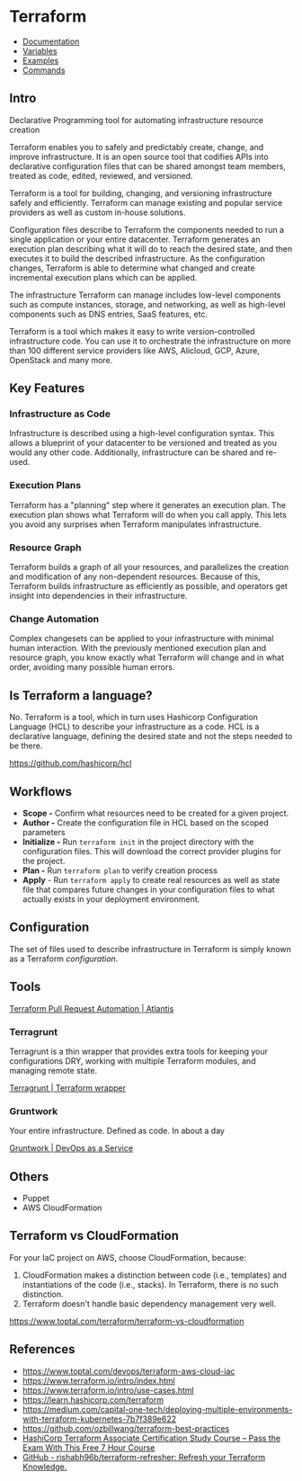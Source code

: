 # Terraform

- [Documentation](devops/terraform/documentation.md)
- [Variables](devops/terraform/variables.md)
- [Examples](devops/terraform/examples.md)
- [Commands](devops/terraform/commands.md)

## Intro

Declarative Programming tool for automating infrastructure resource creation

Terraform enables you to safely and predictably create, change, and improve infrastructure. It is an open source tool that codifies APIs into declarative configuration files that can be shared amongst team members, treated as code, edited, reviewed, and versioned.

Terraform is a tool for building, changing, and versioning infrastructure safely and efficiently. Terraform can manage existing and popular service providers as well as custom in-house solutions.

Configuration files describe to Terraform the components needed to run a single application or your entire datacenter. Terraform generates an execution plan describing what it will do to reach the desired state, and then executes it to build the described infrastructure. As the configuration changes, Terraform is able to determine what changed and create incremental execution plans which can be applied.

The infrastructure Terraform can manage includes low-level components such as compute instances, storage, and networking, as well as high-level components such as DNS entries, SaaS features, etc.

Terraform is a tool which makes it easy to write version-controlled infrastructure code. You can use it to orchestrate the infrastructure on more than 100 different service providers like AWS, Alicloud, GCP, Azure, OpenStack and many more.

## Key Features

### Infrastructure as Code

Infrastructure is described using a high-level configuration syntax. This allows a blueprint of your datacenter to be versioned and treated as you would any other code. Additionally, infrastructure can be shared and re-used.

### Execution Plans

Terraform has a "planning" step where it generates an execution plan. The execution plan shows what Terraform will do when you call apply. This lets you avoid any surprises when Terraform manipulates infrastructure.

### Resource Graph

Terraform builds a graph of all your resources, and parallelizes the creation and modification of any non-dependent resources. Because of this, Terraform builds infrastructure as efficiently as possible, and operators get insight into dependencies in their infrastructure.

### Change Automation

Complex changesets can be applied to your infrastructure with minimal human interaction. With the previously mentioned execution plan and resource graph, you know exactly what Terraform will change and in what order, avoiding many possible human errors.

## Is Terraform a language?

No. Terraform is a tool, which in turn uses Hashicorp Configuration Language (HCL) to describe your infrastructure as a code. HCL is a declarative language, defining the desired state and not the steps needed to be there.

https://github.com/hashicorp/hcl

## Workflows

- **Scope -** Confirm what resources need to be created for a given project.
- **Author -** Create the configuration file in HCL based on the scoped parameters
- **Initialize -** Run `terraform init` in the project directory with the configuration files. This will download the correct provider plugins for the project.
- **Plan -** Run `terraform plan` to verify creation process
- **Apply** - Run `terraform apply` to create real resources as well as state file that compares future changes in your configuration files to what actually exists in your deployment environment.

## Configuration

The set of files used to describe infrastructure in Terraform is simply known as a Terraform *configuration*.

## Tools

[Terraform Pull Request Automation | Atlantis](https://www.runatlantis.io/)

### Terragrunt

Terragrunt is a thin wrapper that provides extra tools for keeping your configurations DRY, working with multiple Terraform modules, and managing remote state.

[Terragrunt | Terraform wrapper](https://terragrunt.gruntwork.io/)

### Gruntwork

Your entire infrastructure. Defined as code. In about a day

[Gruntwork | DevOps as a Service](https://gruntwork.io/)

## Others

- Puppet
- AWS CloudFormation

## Terraform vs CloudFormation

For your IaC project on AWS, choose CloudFormation, because:

1. CloudFormation makes a distinction between code (i.e., templates) and instantiations of the code (i.e., stacks). In Terraform, there is no such distinction.
2. Terraform doesn't handle basic dependency management very well.

https://www.toptal.com/terraform/terraform-vs-cloudformation

## References

- https://www.toptal.com/devops/terraform-aws-cloud-iac
- https://www.terraform.io/intro/index.html
- https://www.terraform.io/intro/use-cases.html
- https://learn.hashicorp.com/terraform
- https://medium.com/capital-one-tech/deploying-multiple-environments-with-terraform-kubernetes-7b7f389e622
- https://github.com/ozbillwang/terraform-best-practices
- [HashiCorp Terraform Associate Certification Study Course – Pass the Exam With This Free 7 Hour Course](https://www.freecodecamp.org/news/hashicorp-terraform-associate-certification-study-course-pass-the-exam-with-this-free-12-hour-course)
- [GitHub - rishabh96b/terraform-refresher: Refresh your Terraform Knowledge.](https://github.com/rishabh96b/terraform-refresher)
